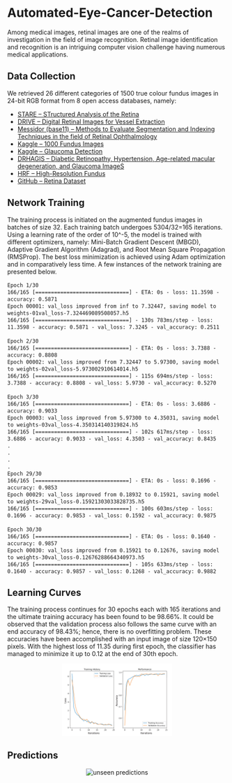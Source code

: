 # Automated-Eye-Cancer-Detection

Among medical images, retinal images are one of the realms of investigation in the field of image recognition. Retinal image identification and recognition is an intriguing computer vision challenge having numerous medical applications. 

## Data Collection
We retrieved 26 different categories of 1500 true colour fundus images in 24-bit RGB format from 8 open access databases, namely:
- <a href="https://cecas.clemson.edu/~ahoover/stare/"> STARE – STructured Analysis of the Retina </a>
- <a href="https://drive.grand-challenge.org/DRIVE/"> DRIVE – Digital Retinal Images for Vessel Extraction </a>
- <a href="http://www.adcis.net/en/third-party/messidor/"> Messidor (base11) – Methods to Evaluate Segmentation and Indexing Techniques in the field of Retinal Ophthalmology </a>
- <a href="https://www.kaggle.com/linchundan/fundusimage1000"> Kaggle – 1000 Fundus Images</a>
- <a href="https://www.kaggle.com/sshikamaru/glaucoma-detection"> Kaggle – Glaucoma Detection </a>
- <a href="https://personalpages.manchester.ac.uk/staff/niall.p.mcloughlin/"> DRHAGIS – Diabetic Retinopathy, Hypertension, Age-related macular degeneration, and Glaucoma ImageS </a>
- <a href="https://www5.cs.fau.de/research/data/fundus-images/"> HRF – High-Resolution Fundus </a>
- <a href="https://github.com/yiweichen04/retina_dataset"> GitHub – Retina Dataset </a>

## Network Training
The training process is initiated on the augmented fundus images in batches of size 32. Each training batch undergoes 5304/32=165 iterations. Using a learning rate of the order of 10^-5, the model is trained with different optimizers, namely: Mini-Batch Gradient Descent (MBGD), Adaptive Gradient Algorithm (Adagrad), and Root Mean Square Propagation (RMSProp). The best loss minimization is achieved using Adam optimization and in comparatively less time. A few instances of the network training are presented below.

```
Epoch 1/30
166/165 [==============================] - ETA: 0s - loss: 11.3598 - accuracy: 0.5871
Epoch 00001: val_loss improved from inf to 7.32447, saving model to weights-01val_loss-7.324469089508057.h5
166/165 [==============================] - 130s 783ms/step - loss: 11.3598 - accuracy: 0.5871 - val_loss: 7.3245 - val_accuracy: 0.2511

Epoch 2/30
166/165 [==============================] - ETA: 0s - loss: 3.7388 - accuracy: 0.8808
Epoch 00002: val_loss improved from 7.32447 to 5.97300, saving model to weights-02val_loss-5.973002910614014.h5
166/165 [==============================] - 115s 694ms/step - loss: 3.7388 - accuracy: 0.8808 - val_loss: 5.9730 - val_accuracy: 0.5270

Epoch 3/30
166/165 [==============================] - ETA: 0s - loss: 3.6886 - accuracy: 0.9033
Epoch 00003: val_loss improved from 5.97300 to 4.35031, saving model to weights-03val_loss-4.350314140319824.h5
166/165 [==============================] - 102s 617ms/step - loss: 3.6886 - accuracy: 0.9033 - val_loss: 4.3503 - val_accuracy: 0.8435
.
.
.
.
Epoch 29/30
166/165 [==============================] - ETA: 0s - loss: 0.1696 - accuracy: 0.9853
Epoch 00029: val_loss improved from 0.18932 to 0.15921, saving model to weights-29val_loss-0.15921303033828735.h5
166/165 [==============================] - 100s 603ms/step - loss: 0.1696 - accuracy: 0.9853 - val_loss: 0.1592 - val_accuracy: 0.9875

Epoch 30/30
166/165 [==============================] - ETA: 0s - loss: 0.1640 - accuracy: 0.9857
Epoch 00030: val_loss improved from 0.15921 to 0.12676, saving model to weights-30val_loss-0.12676288664340973.h5
166/165 [==============================] - 105s 633ms/step - loss: 0.1640 - accuracy: 0.9857 - val_loss: 0.1268 - val_accuracy: 0.9882
```

## Learning Curves
The training process continues for 30 epochs each with 165 iterations and the ultimate training accuracy has been found to be 98.66%. It could be observed that the validation process also follows the same curve with an end accuracy of 98.43%; hence, there is no overfitting problem. These accuracies have been accomplished with an input image of size 120×150 pixels. With the highest loss of 11.35 during first epoch, the classifier has managed to minimize it up to 0.12 at the end of 30th epoch.
<p align="center">
  <img src="https://github.com/rimshasaeed/Automated-Eye-Cancer-Detection/blob/main/performance.jpg", alt="learning curves" width="50%" height="50%">
</p>

## Predictions
<p align="center">
  <img src="https://github.com/rimshasaeed/Automated-Eye-Cancer-Detection/blob/main/predictions.png", alt="unseen predictions">
</p>
